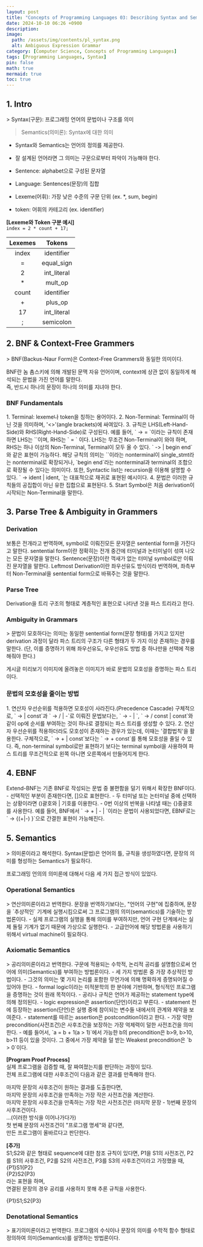 ```yaml
---
layout: post
title: "Concepts of Programming Languages 03: Describing Syntax and Semantics"
date: 2024-10-10 06:26 +0900
description: 
image:
  path: /assets/img/contents/pl_syntax.png
  alt: Ambiguous Expression Grammar
category: [Computer Science, Concepts of Programming Languages]
tags: [Programming Languages, Syntax]
pin: false
math: true
mermaid: true
toc: true
---
```


<h2>1. Intro</h2>  
> Syntax(구문): 프로그래밍 언어의 문법이나 구조를 의미  

> Semantics(의미론): Syntax에 대한 의미  

- Syntax와 Semantics는 언어의 정의를 제공한다.
- 잘 설계된 언어라면 그 의미는 구문으로부터 파악이 가능해야 한다.

- Sentence: alphabet으로 구성된 문자열
- Language: Sentences(문장)의 집합
- Lexeme(어휘): 가장 낮은 수준의 구문 단위 (ex. *, sum, begin)
- token: 어휘의 카테고리 (ex. identifier)  

**[Lexeme와 Token 구분 예시]**  
`index = 2 * count + 17;`  

| Lexemes |   Tokens    |
| :-----: | :---------: |
|  index  | identifier  |
|    =    | equal_sign  |
|    2    | int_literal |
|    *    |   mult_op   |
|  count  | identifier  |
|    +    |   plus_op   |
|   17    | int_literal |
|    ;    |  semicolon  |

<h2>2. BNF & Context-Free Grammers</h2>  
> BNF(Backus-Naur Form)은 Context-Free Grammers와 동일한 의미이다.  

BNF란 놈 촘스키에 의해 개발된 문맥 자유 언어이며, context에 상관 없이 동일하게 해석되는 문법을 가진 언어를 말한다.  
즉, 반드시 하나의 문장이 하나의 의미를 지녀야 한다.  

<h3>BNF Fundamentals</h3>  
1. Terminal: lexeme나 token을 칭하는 용어이다.  
2. Non-Terminal: Terminal이 아닌 것을 의미하며, '<>'(angle brackets)에 싸여있다.  
3. 규칙은 LHS(Left-Hand-Side)와 RHS(Right-Hand-Side)로 구성된다. 예를 들어, `<assign> → <id> = <expr>`이라는 규칙이 존재하면 LHS는 `<assign>`이며, RHS는 `<id> = <expr>` 이다. LHS는 무조건 Non-Terminal이 와야 하며, RHS는 하나 이상의 Non-Terminal, Terminal이 모두 올 수 있다.  
  `<stmt> -> <single_stmt> | begin <stmt_list> end`와 같은 표현이 가능하다.  해당 규칙의 의미는 `<stmt>`이라는 nonterminal이 single_stmt라는 nonterminal로 확장되거나, `begin <stmt_list> end`라는 nonterminal과 terminal의 조합으로 확장될 수 있다는 의미이다.  
  또한, Syntactic list는 recursion을 이용해 설명할 수 있다. `<ident_list> → ident | ident, <ident_list>`는 대표적으로 재귀로 표현된 예시이다.  
4. 문법은 이러한 규칙들의 공집합이 아닌 유한 집합으로 표현된다.  
5. Start Symbol은 처음 derivation이 시작되는 Non-Terminal을 말한다.  

<h2>3. Parse Tree & Ambiguity in Grammers</h2>  

<h3>Derivation</h3>  
보통은 전개라고 번역하며, symbol로 이뤄진모든 문자열은 sentential form을 가진다고 말한다.  
sentential form이란 정확히는 전개 중간에 터미널과 논터미널이 섞여 나오는 모든 문자열을 말한다.  
Sentence(문장)이란 꺽새가 없는 터미널 symbol로만 이뤄진 문자열을 말한다.  
Leftmost Derivation이란 좌우선유도 방식이라 번역하며, 좌측부터 Non-Terminal을 sentential form으로 바꿔주는 것을 말한다.  

<h3>Parse Tree</h3>  
Derivation을 트리 구조의 형태로 계층적인 표현으로 나타낸 것을 파스 트리라고 한다.  

<h3>Ambiguity in Grammars</h3>  
> 문법이 모호하다는 의미는 동일한 sentential form(문장 형태)를 가지고 있지만 derivation 과정이 달라 파스 트리의 구조가 다른 형태가 두 가지 이상 존재하는 경우를 말한다. (단, 이를 증명하기 위해 좌우선유도, 우우선유도 방법 중 하나만을 선택에 적용해줘야 한다.)  

게시글 미리보기 이미지에 올려놓은 이미지가 바로 문법의 모호성을 증명하는 파스 트리이다.  

<h3>문법의 모호성을 줄이는 방법</h3>  
1. 연산자 우선순위를 적용하면 모호성이 사라진다.(Precedence Cascade)  
    구체적으로,  `<expr> → <expr> <op> <expr> | const`과 `<op> → / | -`로 이뤄진 문법보다는,  
    `<expr> → <expr> - <term> | <term>`, `<term> → <term> / const | const`와 같이 op에 순서를 부여하는 것이 하나로 결정되는 파스 트리를 생성할 수 있다.  
2. 연산자 우선순위를 적용하더라도 모호성이 존재하는 경우가 있는데, 이때는 '결합법칙'을 활용한다.  
    구체적으로, `<expr> → <expr> + <expr> | const`보다는 `<expr> → <expr> + const`를 통해 모호성을 줄일 수 있다.  
    즉, non-terminal symbol로만 표현하기 보다는 terminal symbol을 사용하여 파스 트리를 무조건적으로 왼쪽 아니면 오른쪽에서 만들어지게 한다.  

<h2>4. EBNF</h2>  
Extend-BNF는 기존 BNF로 작성되는 문법 중 불편함을 덜기 위해서 확장한 BNF이다.  
- 선택적인 부분이 존재한다면, []으로 표현한다.  
- 두 터미널 또는 논터미널 중에 선택하는 상황이라면 ()괄호와 | 기호를 이용한다.  
- 0번 이상의 반복을 나타낼 때는 {}중괄호를 사용한다.  
예를 들어, BNF에서 `<expr> → <expr> + <term> | <expr> - <term> | <term>`이라는 문법이 사용되었다면,  
EBNF로는 `<expr> → <term> {(+|-) <term>}`으로 간결한 표현이 가능해진다.  

<h2>5. Semantics</h2>  
> 의미론이라고 해석한다. Syntax(문법)은 언어의 틀, 규칙을 생성하였다면, 문장의 의미를 형성하는 Semantics가 필요하다.  

프로그래밍 언의의 의미론에 대해서 다음 세 가지 접근 방식이 있었다.  

<h3>Operational Semantics</h3>  
> 연산의미론이라고 번역한다. 문장을 번역하기보다는, "언어의 구현"에 집중하며, 문장을 `추상적인` 기계에 실행시킴으로써 그 프로그램의 의미(semantics)를 기술하는 방법론이다.  
- 실제 프로그램의 실행을 통해 의미를 부여하지만, 언어 구현 단계에서는 실제 돌릴 기계가 없기 때문에 가상으로 실행한다.  
- 고급언어에 해당 방법론을 사용하기 위해서 virtual machine이 필요하다.
<h3>Axiomatic Semantics</h3>  
> 공리의미론이라고 번역한다. 구문에 적용되는 수학적, 논리적 공리를 설명함으로써 언어에 의미(Semantics)를 부여하는 방법론이다.  
- 세 가지 방법론 중 가장 추상적인 방법이다.  
- 그것의 의미는 몇 가지 논리를 포함한 무언가에 의해 명확하게 증명되어질 수 있어야 한다.  
- formal logic이라는 미적분학의 한 분야에 기반하며, 형식적인 프로그램을 증명하는 것이 원래 목적이다.  
- 공리나 규칙은 언어가 제공하는 statement type에 의해 정의된다.  
- logic expression은 assertion(단언)이라고 부른다.  
- statement 전에 등장하는 assertion(단언)은 실행 중에 참이되는 변수들 내에서의 관계와 제약을 보여준다.  
- statement를 따르는 assertion은 postcondition이라고 한다.  
- 가장 약한 precondition(사전조건)은 사후조건을 보장하는 가장 억제력이 덜한 사전조건을 의미한다.   
- 예를 들어서, `a = b + 1(a > 1)`에서 가능한 b의 precondition은 b>9, b>10, b>11 등이 있을 것이다. 그 중에서 가장 제약을 덜 받는 Weakest precondition은 `b > 0`이다.  

**[Program Proof Process]**  
실제 프로그램을 검증할 때, 잘 짜여졌는지를 판단하는 과정이 있다.  
전체 프로그램에 대한 사후조건이 다음과 같은 결과를 만족해야 한다. 

마지막 문장의 사후조건이 원하는 결과를 도출한다면,  
마지막 문장의 사후조건을 만족하는 가장 작은 사전조건을 계산한다.  
마지막 문장의 사후조건을 만족하는 가장 작은 사전조건은 (마지막 문장 - 1)번째 문장의 사후조건이다.  
...(이러한 방식을 이어나가다가)  
첫 번째 문장의 사전조건이 "프로그램 명세"와 같다면,  
만든 프로그램이 올바르다고 판단한다.  

**[추가]**  
S1;S2와 같은 형태로 sequence에 대한 참조 규칙이 있다면,
P1을 S1의 사전조건, P2를 S1의 사후조건, P2를 S2의 사전조건, P3를 S3의 사후조건이라고 가정했을 때,  
{P1}S1{P2}  
{P2}S2{P3}  
라는 표현을 하며,  
연결된 문장의 경우 공리를 사용하지 못해 추론 규칙을 사용한다.  

{P1}S1;S2{P3}  

<h3>Denotational Semantics</h3>  
> 표기의미론이라고 번역한다. 프로그램의 수식이나 문장의 의미를 수학적 함수 형태로 정의하여 의미(Semantics)를 설명하는 방법론이다.  

